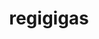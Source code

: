 ---
id: 486
title: regigigas
types: [normal]
image: https://raw.githubusercontent.com/PokeAPI/sprites/master/sprites/pokemon/486.png
---